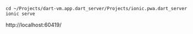 


```
cd ~/Projects/dart-vm.app.dart_server/Projects/ionic.pwa.dart_server
ionic serve
```



http://localhost:60419/



